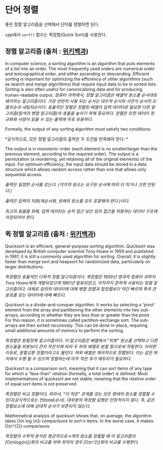 # 단어 정렬

좋은 정렬 알고리즘을 선택해서 단어를 정렬하면 된다.

cpp에서 `sort()` 함수는 퀵정렬(Quick Sort)를 사용한다.


## 정렬 알고리즘 (출처 : [위키백과](https://en.wikipedia.org/wiki/Sorting_algorithm))

In computer science, a sorting algorithm is an algorithm that puts elements of a list into an order. The most frequently used orders are numerical order and lexicographical order, and either ascending or descending. Efficient sorting is important for optimizing the efficiency of other algorithms (such as search and merge algorithms) that require input data to be in sorted lists. Sorting is also often useful for canonicalizing data and for producing human-readable output.
*컴퓨터 과학에서, 정렬 알고리즘은 배열의 원소를 순서대로 배치하는 알고리즘이다. 가장 빈번히 사용 되는 순서는 대수적 순서와 사전식 순서의 오름차순과 내림차순이다. 효율적인 정렬은 정렬된 배열이 입력 데이터로 필요한 다른 알고리즘(탐색과 병합 알고리즘)의 효율을 높이기 위해 중요하다. 정렬은 또한 데이터 정규화와 사람이 읽을 수 있는 출력에 주로 유용하다.*


Formally, the output of any sorting algorithm must satisfy two conditions:

*공식적으로, 모든 정렬 알고리즘의 출력은 두 조건을 만족해야 한다: *

The output is in monotonic order (each element is no smaller/larger than the previous element, according to the required order).
The output is a permutation (a reordering, yet retaining all of the original elements) of the input.
For optimum efficiency, the input data should be stored in a data structure which allows random access rather than one that allows only sequential access.

*출력은 일정한 순서를 갖는다. (각각의 원소는 요구된 순서에 따라 더 작거나 크면 안된다.)*

*출력은 입력의 치환(재순서화, 원래의 원소를 모두 포함해야 한다.)이다.*

*최고의 효율을 위해, 입력 데이터는 순차 접근 보단 임의 접근을 허용하는 데이터 구조에 저장되어야 한다.*

## 퀵 정렬 알고리즘 (출처 : [위키백과](https://en.wikipedia.org/wiki/Quicksort))

Quicksort is an efficient, general-purpose sorting algorithm. Quicksort was developed by British computer scientist Tony Hoare in 1959 and published in 1961, it is still a commonly used algorithm for sorting. Overall, it is slightly faster than merge sort and heapsort for randomized data, particularly on larger distributions.

*퀵정렬은 효율적인 다목적 정렬 알고리즘이다. 퀵정렬은 1959년 영국의 컴퓨터 과학자 Tony Hoare에게 개발되었으며 1961년 발표되었고, 아직까지 흔하게 사용되는 정렬 알고리즘이다. 대체로 임의의 데이터에 대해 병합 정렬과 힙정렬보다 약간 빠르며 특히 큰 분포를 갖는 데이터에 대해 빠르다.*

Quicksort is a divide-and-conquer algorithm. It works by selecting a 'pivot' element from the array and partitioning the other elements into two sub-arrays, according to whether they are less than or greater than the pivot. For this reason, it is sometimes called partition-exchange sort. The sub-arrays are then sorted recursively. This can be done in-place, requiring small additional amounts of memory to perform the sorting.

*퀵정렬은 분할정복 알고리즘이다. 이 알고리즘은 배열에서 "피봇" 원소를 선택하고 다른 원소들을 피봇보다 큰지 작은지에 따라 두 하위 배열로 분할 함으로써 작동한다. 이러한 이유로, 분할교환 정렬이라고도 불린다. 하위 배열은 재귀적으로 정렬된다. 이는 같은 위치에서 수행 될 수 있으며 정렬하는데 아주 작은 추가 메모리가 필요하다.*

Quicksort is a comparison sort, meaning that it can sort items of any type for which a "less-than" relation (formally, a total order) is defined. Most implementations of quicksort are not stable, meaning that the relative order of equal sort items is not preserved.

*퀵정렬은 비교 정렬이다. 따라서, "더 적은" 관계를 갖는 모든 형태의 원소를 정렬할 수 있다(공식적으로는 전(total)순서). 대부분의 퀵정렬 실행은 안정적이지 않다. 즉, 같은 정렬요소에 대해 상대적 순서가 보존되지 않는다.*

Mathematical analysis of quicksort shows that, on average, the algorithm takes O(n log {n}) comparisons to sort n items. In the worst case, it makes O(n^{2}) comparisons.

*퀵정렬의 수학적 분석은 평균적으로 n개의 원소를 정렬할 때 이 알고리즘이 \[O(n\log{n})\]회의 비교를 하며 최악의 경우 \[O(n^2)\]회의 비교를 수행한다.*